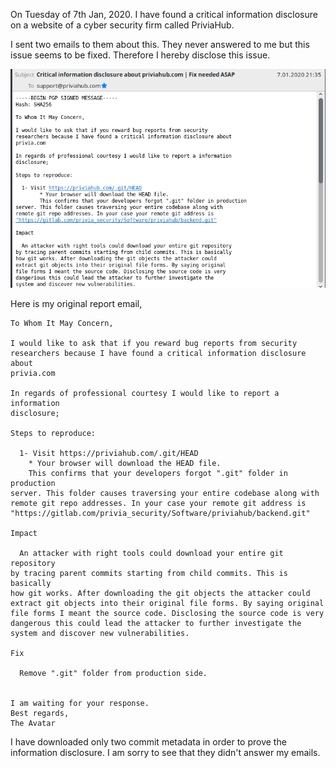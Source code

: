 On Tuesday of 7th Jan, 2020. I have found a critical information disclosure on a website of a cyber security firm called PriviaHub.

I sent two emails to them about this. They never answered to me but this issue seems to be fixed. Therefore I hereby disclose this issue.

![Screenshot of my email](assets/images/email.png)

Here is my original report email,

```
To Whom It May Concern,

I would like to ask that if you reward bug reports from security
researchers because I have found a critical information disclosure about
privia.com

In regards of professional courtesy I would like to report a information
disclosure;

Steps to reproduce:

  1- Visit https://priviahub.com/.git/HEAD
	* Your browser will download the HEAD file.
	This confirms that your developers forgot ".git" folder in production
server. This folder causes traversing your entire codebase along with
remote git repo addresses. In your case your remote git address is
"https://gitlab.com/privia_security/Software/priviahub/backend.git"

Impact

  An attacker with right tools could download your entire git repository
by tracing parent commits starting from child commits. This is basically
how git works. After downloading the git objects the attacker could
extract git objects into their original file forms. By saying original
file forms I meant the source code. Disclosing the source code is very
dangerous this could lead the attacker to further investigate the
system and discover new vulnerabilities.

Fix

  Remove ".git" folder from production side.


I am waiting for your response.
Best regards,
The Avatar
```

I have downloaded only two commit metadata in order to prove the information disclosure. I am sorry to see that they didn't answer my emails.